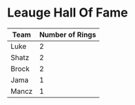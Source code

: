 # Leauge Hall Of Fame

Team|Number of Rings
----|---------------
Luke|2
Shatz|2
Brock|2
Jama|1
Mancz|1
